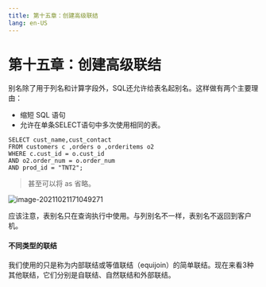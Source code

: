 ```yaml
---
title: 第十五章：创建高级联结
lang: en-US
---
```


# 第十五章：创建高级联结

别名除了用于列名和计算字段外，SQL还允许给表名起别名。这样做有两个主要理由：

- 缩短 SQL 语句
- 允许在单条SELECT语句中多次使用相同的表。

~~~mysql
SELECT cust_name,cust_contact
FROM customers c ,orders o ,orderitems o2 
WHERE c.cust_id = o.cust_id 
AND o2.order_num = o.order_num 
AND prod_id = "TNT2";
~~~

> 甚至可以将 as 省略。

![image-20211021171049271](https://gitee.com/sue201982/mysql/raw/master/img/202110292229061.png)

应该注意，表别名只在查询执行中使用。与列别名不一样，表别名不返回到客户机。

#### 不同类型的联结

我们使用的只是称为内部联结或等值联结（equijoin）的简单联结。现在来看3种其他联结，它们分别是自联结、自然联结和外部联结。